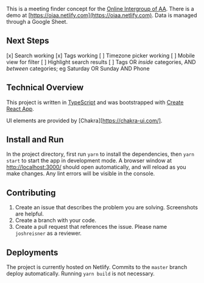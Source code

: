 This is a meeting finder concept for the [Online Intergroup of AA](http://aa-intergroup.org/). There is a demo at [https://oiaa.netlify.com](https://oiaa.netlify.com). Data is managed through a Google Sheet.

## Next Steps

[x] Search working
[x] Tags working
[ ] Timezone picker working
[ ] Mobile view for filter
[ ] Highlight search results
[ ] Tags OR _inside_ categories, AND _between_ categories; eg Saturday OR Sunday AND Phone

## Technical Overview

This project is written in [TypeScript](https://www.typescriptlang.org/) and was bootstrapped with [Create React App](https://github.com/facebook/create-react-app).

UI elements are provided by [Chakra][https://chakra-ui.com/].

## Install and Run

In the project directory, first run `yarn` to install the dependencies, then `yarn start` to start the app in development mode. A browser window at [http://localhost:3000/](http://localhost:3000/) should open automatically, and will reload as you make changes. Any lint errors will be visible in the console.

## Contributing

1. Create an issue that describes the problem you are solving. Screenshots are helpful.
1. Create a branch with your code.
1. Create a pull request that references the issue. Please name `joshreisner` as a reviewer.

## Deployments

The project is currently hosted on Netlify. Commits to the `master` branch deploy automatically. Running `yarn build` is not necessary.

